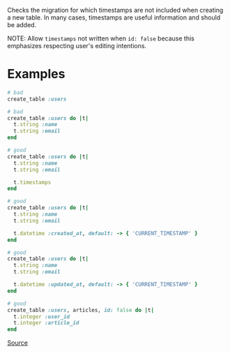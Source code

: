 
Checks the migration for which timestamps are not included when creating a new table.
In many cases, timestamps are useful information and should be added.

NOTE: Allow `timestamps` not written when `id: false` because this emphasizes respecting
user's editing intentions.

# Examples

```ruby
# bad
create_table :users

# bad
create_table :users do |t|
  t.string :name
  t.string :email
end

# good
create_table :users do |t|
  t.string :name
  t.string :email

  t.timestamps
end

# good
create_table :users do |t|
  t.string :name
  t.string :email

  t.datetime :created_at, default: -> { 'CURRENT_TIMESTAMP' }
end

# good
create_table :users do |t|
  t.string :name
  t.string :email

  t.datetime :updated_at, default: -> { 'CURRENT_TIMESTAMP' }
end

# good
create_table :users, articles, id: false do |t|
  t.integer :user_id
  t.integer :article_id
end
```

[Source](http://www.rubydoc.info/gems/rubocop/RuboCop/Cop/Rails/CreateTableWithTimestamps)